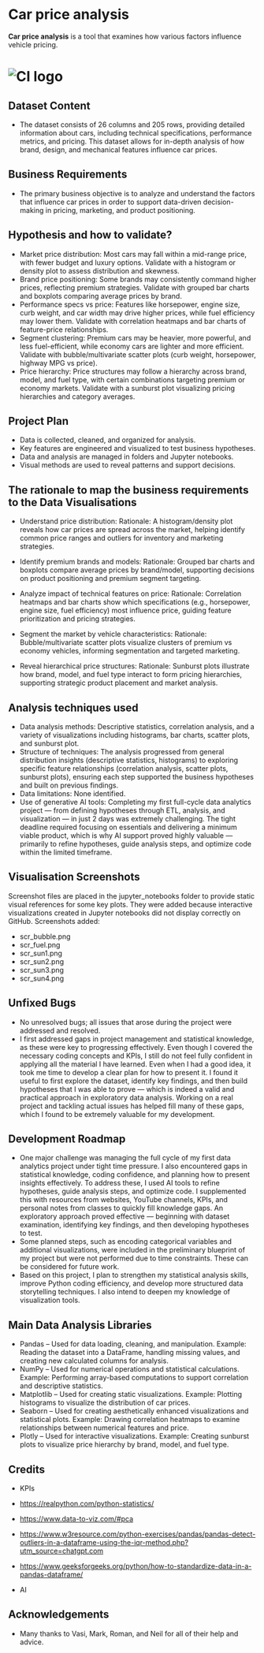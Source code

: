 
# Car price analysis

**Car price analysis** is a tool that examines how various factors influence vehicle pricing.

# ![CI logo](https://codeinstitute.s3.amazonaws.com/fullstack/ci_logo_small.png)


## Dataset Content
* The dataset consists of 26 columns and 205 rows, providing detailed information about cars, including technical specifications, performance metrics, and pricing. This dataset allows for in-depth analysis of how brand, design, and mechanical features influence car prices.


## Business Requirements
* The primary business objective is to analyze and understand the factors that influence car prices in order to support data-driven decision-making in pricing, marketing, and product positioning.


## Hypothesis and how to validate?
* Market price distribution: Most cars may fall within a mid-range price, with fewer budget and luxury options. Validate with a histogram or density plot to assess distribution and skewness.
* Brand price positioning: Some brands may consistently command higher prices, reflecting premium strategies. Validate with grouped bar charts and boxplots comparing average prices by brand.
* Performance specs vs price: Features like horsepower, engine size, curb weight, and car width may drive higher prices, while fuel efficiency may lower them. Validate with correlation heatmaps and bar charts of feature-price relationships.
* Segment clustering: Premium cars may be heavier, more powerful, and less fuel-efficient, while economy cars are lighter and more efficient. Validate with bubble/multivariate scatter plots (curb weight, horsepower, highway MPG vs price).
* Price hierarchy: Price structures may follow a hierarchy across brand, model, and fuel type, with certain combinations targeting premium or economy markets. Validate with a sunburst plot visualizing pricing hierarchies and category averages.

## Project Plan
* Data is collected, cleaned, and organized for analysis.
* Key features are engineered and visualized to test business hypotheses.
* Data and analysis are managed in folders and Jupyter notebooks.
* Visual methods are used to reveal patterns and support decisions.

## The rationale to map the business requirements to the Data Visualisations
* Understand price distribution:
Rationale: A histogram/density plot reveals how car prices are spread across the market, helping identify common price ranges and outliers for inventory and marketing strategies.

* Identify premium brands and models:
Rationale: Grouped bar charts and boxplots compare average prices by brand/model, supporting decisions on product positioning and premium segment targeting.

* Analyze impact of technical features on price:
Rationale: Correlation heatmaps and bar charts show which specifications (e.g., horsepower, engine size, fuel efficiency) most influence price, guiding feature prioritization and pricing strategies.

* Segment the market by vehicle characteristics:
Rationale: Bubble/multivariate scatter plots visualize clusters of premium vs economy vehicles, informing segmentation and targeted marketing.

* Reveal hierarchical price structures:
Rationale: Sunburst plots illustrate how brand, model, and fuel type interact to form pricing hierarchies, supporting strategic product placement and market analysis.

## Analysis techniques used
* Data analysis methods: Descriptive statistics, correlation analysis, and a variety of visualizations including histograms, bar charts, scatter plots, and sunburst plot.
* Structure of techniques: The analysis progressed from general distribution insights (descriptive statistics, histograms) to exploring specific feature relationships (correlation analysis, scatter plots, sunburst plots), ensuring each step supported the business hypotheses and built on previous findings.
* Data limitations: None identified.
* Use of generative AI tools: Completing my first full-cycle data analytics project — from defining hypotheses through ETL, analysis, and visualization — in just 2 days was extremely challenging. The tight deadline required focusing on essentials and delivering a minimum viable product, which is why AI support proved highly valuable — primarily to refine hypotheses, guide analysis steps, and optimize code within the limited timeframe. 

## Visualisation Screenshots
Screenshot files are placed in the jupyter_notebooks folder to provide static visual references for some key plots. They were added because interactive visualizations created in Jupyter notebooks did not display correctly on GitHub.
Screenshots added:
- scr_bubble.png
- scr_fuel.png
- scr_sun1.png
- scr_sun2.png
- scr_sun3.png
- scr_sun4.png

## Unfixed Bugs
* No unresolved bugs; all issues that arose during the project were addressed and resolved.
* I first addressed gaps in project management and statistical knowledge, as these were key to progressing effectively. Even though I covered the necessary coding concepts and KPIs, I still do not feel fully confident in applying all the material I have learned. Even when I had a good idea, it took me time to develop a clear plan for how to present it. I found it useful to first explore the dataset, identify key findings, and then build hypotheses that I was able to prove — which is indeed a valid and practical approach in exploratory data analysis. Working on a real project and tackling actual issues has helped fill many of these gaps, which I found to be extremely valuable for my development.

## Development Roadmap
* One major challenge was managing the full cycle of my first data analytics project under tight time pressure. I also encountered gaps in statistical knowledge, coding confidence, and planning how to present insights effectively. To address these, I used AI tools to refine hypotheses, guide analysis steps, and optimize code. I supplemented this with resources from websites, YouTube channels, KPIs, and personal notes from classes to quickly fill knowledge gaps. An exploratory approach proved effective — beginning with dataset examination, identifying key findings, and then developing hypotheses to test.
* Some planned steps, such as encoding categorical variables and additional visualizations, were included in the preliminary blueprint of my project but were not performed due to time constraints. These can be considered for future work.
* Based on this project, I plan to strengthen my statistical analysis skills, improve Python coding efficiency, and develop more structured data storytelling techniques. I also intend to deepen my knowledge of visualization tools.


## Main Data Analysis Libraries
* Pandas – Used for data loading, cleaning, and manipulation.
Example: Reading the dataset into a DataFrame, handling missing values, and creating new calculated columns for analysis.
* NumPy – Used for numerical operations and statistical calculations.
Example: Performing array-based computations to support correlation and descriptive statistics.
* Matplotlib – Used for creating static visualizations.
Example: Plotting histograms to visualize the distribution of car prices.
* Seaborn – Used for creating aesthetically enhanced visualizations and statistical plots.
Example: Drawing correlation heatmaps to examine relationships between numerical features and price.
* Plotly – Used for interactive visualizations.
Example: Creating sunburst plots to visualize price hierarchy by brand, model, and fuel type.


## Credits 
* KPIs

* https://realpython.com/python-statistics/

* https://www.data-to-viz.com/#pca

* https://www.w3resource.com/python-exercises/pandas/pandas-detect-outliers-in-a-dataframe-using-the-iqr-method.php?utm_source=chatgpt.com

* https://www.geeksforgeeks.org/python/how-to-standardize-data-in-a-pandas-dataframe/

* AI

## Acknowledgements 
* Many thanks to Vasi, Mark, Roman, and Neil for all of their help and advice.